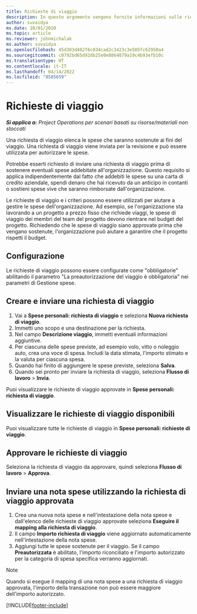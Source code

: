 ```yaml
---
title: Richieste di viaggio
description: In questo argomento vengono fornite informazioni sulle richieste di viaggio.
author: suvaidya
ms.date: 10/01/2020
ms.topic: article
ms.reviewer: johnmichalak
ms.author: suvaidya
ms.openlocfilehash: 45d303d482f6c034cad2c3423c3e505fc62950a4
ms.sourcegitcommit: c0792bd65d92db25e0e8864879a19c4b93efb10c
ms.translationtype: HT
ms.contentlocale: it-IT
ms.lasthandoff: 04/14/2022
ms.locfileid: "8585659"
---
```

# <a name="travel-requisitions"></a>Richieste di viaggio

_**Si applica a:** Project Operations per scenari basati su risorse/materiali non stoccati_

Una richiesta di viaggio elenca le spese che saranno sostenute ai fini del viaggio. Una richiesta di viaggio viene inviata per la revisione e può essere utilizzata per autorizzare le spese.

Potrebbe esserti richiesto di inviare una richiesta di viaggio prima di sostenere eventuali spese addebitate all'organizzazione. Questo requisito si applica indipendentemente dal fatto che addebiti le spese su una carta di credito aziendale, spendi denaro che hai ricevuto da un anticipo in contanti o sostieni spese vive che saranno rimborsate dall'organizzazione.

Le richieste di viaggio e i criteri possono essere utilizzati per aiutare a gestire le spese dell'organizzazione. Ad esempio, se l'organizzazione sta lavorando a un progetto a prezzo fisso che richiede viaggi, le spese di viaggio dei membri del team del progetto devono rientrare nel budget del progetto. Richiedendo che le spese di viaggio siano approvate prima che vengano sostenute, l'organizzazione può aiutare a garantire che il progetto rispetti il budget.

## <a name="configuration"></a>Configurazione 

Le richieste di viaggio possono essere configurate come "obbligatorie" abilitando il parametro "La preautorizzazione del viaggio è obbligatoria" nei parametri di Gestione spese. 

## <a name="create-and-submit-a-travel-requisition"></a>Creare e inviare una richiesta di viaggio

1. Vai a **Spese personali: richiesta di viaggio** e seleziona **Nuova richiesta di viaggio**.
2. Immetti uno scopo e una destinazione per la richiesta.
3. Nel campo **Descrizione viaggio**, immetti eventuali informazioni aggiuntive. 
4. Per ciascuna delle spese previste, ad esempio volo, vitto o noleggio auto, crea una voce di spesa. Includi la data stimata, l'importo stimato e la valuta per ciascuna spesa. 
5. Quando hai finito di aggiungere le spese previste, seleziona **Salva**.
6. Quando sei pronto per inviare la richiesta di viaggio, seleziona **Flusso di lavoro** > **Invia**.

Puoi visualizzare le richieste di viaggio approvate in **Spese personali: richiesta di viaggio**. 

## <a name="view-available-travel-requisitions"></a>Visualizzare le richieste di viaggio disponibili

Puoi visualizzare tutte le richieste di viaggio in **Spese personali: richieste di viaggio**.

## <a name="approve-travel-requisitions"></a>Approvare le richieste di viaggio

Seleziona la richiesta di viaggio da approvare, quindi seleziona **Flusso di lavoro** > **Approva**.  

## <a name="submit-an-expense-report-using-your-approved-travel-requisition"></a>Inviare una nota spese utilizzando la richiesta di viaggio approvata

1. Crea una nuova nota spese e nell'intestazione della nota spese e dall'elenco delle richieste di viaggio approvate seleziona **Eseguire il mapping alla richiesta di viaggio**.
2. Il campo **Importo richiesta di viaggio** viene aggiornato automaticamente nell'intestazione della nota spese.
3. Aggiungi tutte le spese sostenute per il viaggio. Se il campo **Preautorizzata** è abilitato, l'importo riconciliato e l'importo autorizzato per la categoria di spesa specifica verranno aggiornati.

> [!NOTE]
> Quando si esegue il mapping di una nota spese a una richiesta di viaggio approvata, l'importo della transazione non può essere maggiore dell'importo autorizzato. 


[!INCLUDE[footer-include](../includes/footer-banner.md)]
